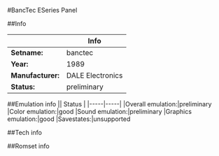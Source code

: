 #BancTec ESeries Panel

##Info

||Info|
|-----|-----|
|**Setname:**|banctec
|**Year:**|1989
|**Manufacturer:**|DALE Electronics
|**Status:**|preliminary

##Emulation info
|| Status |
|-----|-----|
|Overall emulation:|preliminary
|Color emulation:|good
|Sound emulation:|preliminary
|Graphics emulation:|good
|Savestates:|unsupported

##Tech info

##Romset info

<!--- START OF EDITED COMMENT DO NOT TOUCH TEXT ABOVE-->
